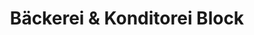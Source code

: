 ---
title: "Bäckerei & Konditorei Block"
url: /naumburg-saale/baeckerei-und-konditorei-block-salzstrasse/
shop: Bäckerei
---